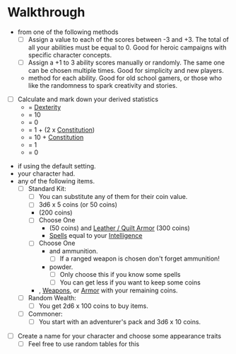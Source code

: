 # Walkthrough

- [ ](../Player%20Characters/Chosen%20Statistics/Ability%20Scores.md) from one of the following methods
	- [ ] Assign a value to each of the scores between -3 and +3. The total of all your abilities must be equal to 0. Good for heroic campaigns with specific character concepts.
	- [ ] Assign a +1 to 3 ability scores manually or randomly. The same one can be chosen multiple times. Good for simplicity and new players.
	- [ ](Old%20School%20Ability%20Generation.md) method for each ability. Good for old school gamers, or those who like the randomness to spark creativity and stories.
- [ ] Calculate and mark down your derived statistics
	- [ ](../Player%20Characters/Derived%20Statistics/Armor%20Class.md) = [Dexterity](../Player%20Characters/Chosen%20Statistics/Dexterity.md)
	- [ ](../Player%20Characters/Derived%20Statistics/Carry%20Capacity.md) = 10
	- [ ](../Player%20Characters/Derived%20Statistics/Experience%20Points.md) = 0
	- [ ](../Player%20Characters/Derived%20Statistics/Fatigue%20Points.md) = 1 + (2 x [Constitution](../Player%20Characters/Chosen%20Statistics/Constitution.md))
	- [ ](../Player%20Characters/Derived%20Statistics/Health%20Points.md) = 10 + [Constitution](../Player%20Characters/Chosen%20Statistics/Constitution.md)
	- [ ](../Player%20Characters/Derived%20Statistics/Level.md) = 1
	- [ ](../Player%20Characters/Derived%20Statistics/Scars.md) = 0
- [ ](../Player%20Characters/Ancenstries/Ancestry.md) if using the default setting.
- [ ](../Player%20Characters/Backgrounds.md) your character had.
- [ ](../Items/Basic%20Equipment/Standard%20Gear.md) any of the following items. 
	- [ ] Standard Kit:
		- [ ] You can substitute any of them for their coin value.
		- [ ] 3d6 x 5 coins (or 50 coins)
		- [ ](../Items/Basic%20Equipment/Delver's%20Kit.md) (200 coins)
		- [ ] Choose One
			- [ ](../Items/Basic%20Equipment/Armor.md) (50 coins) and [Leather / Quilt Armor](../Items/Basic%20Equipment/Armor.md) (300 coins)
			- [ ](../Magic/Mythril.md) [Spells](../Magic/Spells/Mythril%20Spells/Spell%20Index.md) equal to your [Intelligence](../Player%20Characters/Chosen%20Statistics/Intelligence.md)
		- [ ] Choose One
			- [ ](../Items/Basic%20Equipment/Weapons.md) and ammunition.
				- [ ] If a ranged weapon is chosen don't forget ammunition!
			- [ ](../Magic/Mythril.md) powder.
				- [ ] Only choose this if you know some spells
				- [ ] You can get less if you want to keep some coins
		- [ ](../Items/Basic%20Equipment/Standard%20Gear.md), [Weapons](../Items/Basic%20Equipment/Weapons.md), or [Armor](../Items/Basic%20Equipment/Armor.md) with your remaining coins.
	- [ ] Random Wealth:
		- [ ] You get 2d6 x 100 coins to buy items.
	- [ ] Commoner: 
		- [ ] You start with an adventurer's pack and 3d6 x 10 coins.
- [ ] Create a name for your character and choose some appearance traits
	- [ ] Feel free to use random tables for this